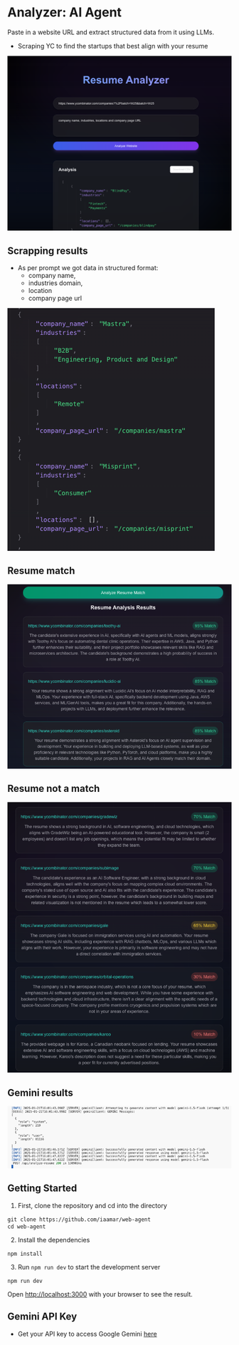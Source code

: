 # Analyzer: AI Agent

Paste in a website URL and extract structured data from it using LLMs.

- Scraping YC to find the startups that best align with your resume


![Image](./public/results/prompt.png)

## Scrapping results

- As per prompt we got data in structured format:
  -  company name, 
  -  industries domain, 
  -  location 
  -  company page url

![Image](./public/results/scrapping-results.png)

## Resume match

![Image](./public/results/resume-match.png)

## Resume not a match

![Image](./public/results/resume-unmatched.png)

## Gemini results

![Image](./public/results/gemini-results.png)


## Getting Started

1. First, clone the repository and cd into the directory
```
git clone https://github.com/iaamar/web-agent
cd web-agent
```

2. Install the dependencies
```
npm install
```

3. Run `npm run dev` to start the development server
```
npm run dev
```

Open [http://localhost:3000](http://localhost:3000) with your browser to see the result.


## Gemini API Key
- Get your API key to access Google Gemini [here](https://aistudio.google.com/apikey)